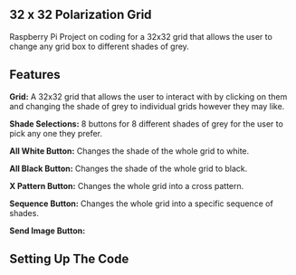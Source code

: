 ## 32 x 32 Polarization Grid

Raspberry Pi Project on coding for a 32x32 grid that allows the user to change any grid box to different shades of grey.

## Features

**Grid:** A 32x32 grid that allows the user to interact with by clicking on them and changing the shade of grey to individual grids however they may like.

**Shade Selections:** 8 buttons for 8 different shades of grey for the user to pick any one they prefer.

**All White Button:** Changes the shade of the whole grid to white.

**All Black Button:** Changes the shade of the whole grid to black.

**X Pattern Button:** Changes the whole grid into a cross pattern.

**Sequence Button:** Changes the whole grid into a specific sequence of shades.

**Send Image Button:** 

## Setting Up The Code